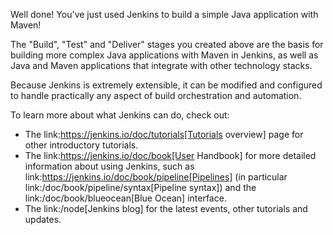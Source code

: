 Well done! You've just used Jenkins to build a simple Java application with
Maven!

The "Build", "Test" and "Deliver" stages you created above are the basis for
building more complex Java applications with Maven in Jenkins, as well as Java
and Maven applications that integrate with other technology stacks.

Because Jenkins is extremely extensible, it can be modified and configured to
handle practically any aspect of build orchestration and automation.

To learn more about what Jenkins can do, check out:

* The link:https://jenkins.io/doc/tutorials[Tutorials overview] page for other introductory
  tutorials.
* The link:https://jenkins.io/doc/book[User Handbook] for more detailed information about using
  Jenkins, such as link:https://jenkins.io/doc/book/pipeline[Pipelines] (in particular
  link:/doc/book/pipeline/syntax[Pipeline syntax]) and the
  link:/doc/book/blueocean[Blue Ocean] interface.
* The link:/node[Jenkins blog] for the latest events, other tutorials and
  updates.

